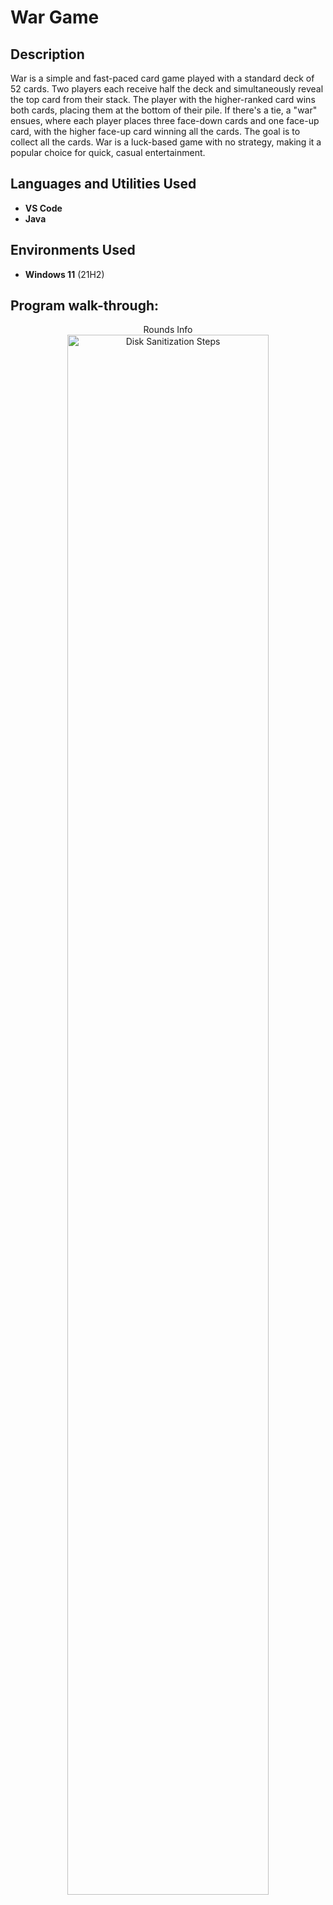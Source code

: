 <h1>War Game</h1>

<h2>Description</h2>
War is a simple and fast-paced card game played with a standard deck of 52 cards. Two players each receive half the deck and simultaneously reveal the top card from their stack. The player with the higher-ranked card wins both cards, placing them at the bottom of their pile. If there's a tie, a "war" ensues, where each player places three face-down cards and one face-up card, with the higher face-up card winning all the cards. The goal is to collect all the cards. War is a luck-based game with no strategy, making it a popular choice for quick, casual entertainment.
<br />


<h2>Languages and Utilities Used</h2>

- <b>VS Code</b> 
- <b>Java</b>

<h2>Environments Used </h2>

- <b>Windows 11</b> (21H2)

<h2>Program walk-through:</h2>

<p align="center">
Rounds Info <br/>
<img src="https://imgur.com/QSDehOq" height="80%" width="80%" alt="Disk Sanitization Steps"/>
<br />
<br />
<!--
 ```diff
- text in red
+ text in green
! text in orange
# text in gray
@@ text in purple (and bold)@@
```
--!>
